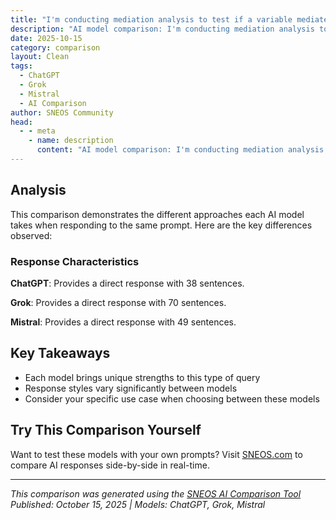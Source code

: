 ```yaml
---
title: "I'm conducting mediation analysis to test if a variable mediates the relationship between X and Y. Help me: 1) Understand Baron and Kenny steps vs modern approaches (bootstrapping)"
description: "AI model comparison: I'm conducting mediation analysis to test if a variable mediates the relationship between X and Y. H..."
date: 2025-10-15
category: comparison
layout: Clean
tags:
  - ChatGPT
  - Grok
  - Mistral
  - AI Comparison
author: SNEOS Community
head:
  - - meta
    - name: description
      content: "AI model comparison: I'm conducting mediation analysis to test if a variable mediates the relationship between X and Y. Help me: 1) Understan..."
---
```


<ChatComparison
  title="I'm conducting mediation analysis to test if a variable mediates the relationship between X and Y. Help me: 1) Understand Baron and Kenny steps vs modern approaches (bootstrapping)"
  prompt="I'm conducting mediation analysis to test if a variable mediates the relationship between X and Y. Help me: 1) Understand Baron and Kenny steps vs modern approaches (bootstrapping)"
  :responses='{"ChatGPT": "Certainly! Mediation analysis is a statistical process aimed at understanding whether a variable (the mediator) explains the relationship between an independent variable (X) and a dependent variable (Y). Below is a comparison of the traditional Baron and Kenny steps versus modern bootstrapping approaches.\n\n### Baron and Kenny Steps\n\nBaron and Kenny (1986) proposed a classic framework for mediation analysis that involves a series of regression analyses. Here are the four steps:\n\n1. **Establish that X affects Y** (Total Effect):\n   - Conduct a regression analysis where Y is the dependent variable and X is the independent variable.\n   - If the regression coefficient for X is significant, you have established that X affects Y.\n\n2. **Establish that X affects M** (Mediator Effect):\n   - Conduct a regression analysis where M (the mediator) is the dependent variable and X is the independent variable.\n   - If the regression coefficient for X is significant, then you have shown that X affects M.\n\n3. **Establish that M affects Y** (Direct Effect):\n   - Conduct a regression analysis where Y is the dependent variable and both X and M are independent variables.\n   - If M is significant when included in the regression, and if the coefficient for X is reduced in the presence of M compared to the first step, this indicates that M mediates the relationship.\n\n4. **Check for full or partial mediation**:\n   - If X\u0027s effect on Y becomes non-significant when controlling for M, this indicates full mediation. If it becomes less significant but remains significant, this indicates partial mediation.\n\n### Limitations of Baron and Kenny:\n\n- Strict reliance on significance testing may lead to Type I errors or fail to detect true mediation.\n- It does not provide confidence intervals for the indirect effect, making the assessment of mediation less precise.\n- The approach assumes linear relationships and may not account for more complex interactions or non-normality of the distribution.\n\n### Modern Approaches (Bootstrapping)\n\nModern methods for mediation analysis uphold the importance of estimates for the indirect effect (the product of the paths from X to M to Y) and provide more robust techniques for testing mediation, with bootstrapping being one of the most popular methods. Bootstrapping for mediation analysis works as follows:\n\n1. **Estimate the Indirect Effect**:\n   - Calculate the indirect effect by multiplying the path coefficients from X to M and from M to Y.\n\n2. **Bootstrapping**:\n   - Generate a large number of resamples (e.g., thousands) from the original dataset.\n   - For each resample, compute the indirect effect.\n   - Collect the distribution of the indirect effects from the resamples.\n\n3. **Confidence Intervals**:\n   - Calculate the confidence intervals (e.g., bias-corrected and accelerated (BCa) bootstrap confidence intervals) for the indirect effect.\n   - If the confidence interval does not include zero, this suggests that the mediation effect is significant.\n\n### Advantages of Bootstrapping:\n\n- Does not rely on normal distribution assumptions, making it suitable for small sample sizes or non-normally distributed data.\n- Provides confidence intervals for the indirect effect, allowing for clearer interpretation of mediation.\n- Can accommodate more complex mediation models, including multiple mediators and covariates.\n\n### Summary:\nWhile Baron and Kenny\u0027s steps provide a foundational framework for understanding mediation, modern approaches like bootstrapping offer a more nuanced and robust method for testing mediation, with greater power and flexibility. Using bootstrapping allows you to assess the significance of the indirect effect more accurately.", "Grok": "### Baron and Kenny Approach (Traditional Causal Steps)\n\nThe Baron and Kenny (1986) method is a classic framework for testing mediation in regression-based analyses. It involves four sequential steps to establish that a mediator (M) explains the relationship between an independent variable (X) and a dependent variable (Y). The key idea is to check for a significant indirect effect via M while controlling for direct effects. Here\u0027s a breakdown:\n\n1. **Total Effect**: Regress Y on X. The coefficient for X must be significant, showing a direct relationship between X and Y without M in the model.\n   \n2. **X \u2192 M Relationship**: Regress M on X. The coefficient for X must be significant, indicating X predicts M.\n\n3. **X and M \u2192 Y Relationship**: Regress Y on both X and M. Both coefficients should be significant. (This step tests if M predicts Y while accounting for X.)\n\n4. **Indirect Effect**: In Step 3, the coefficient for X should be reduced (partial mediation) or non-significant (complete mediation) compared to Step 1, suggesting M accounts for the X-Y link.\n\n**Pros**: Straightforward, intuitive, and widely taught. Relies on standard regression output (e.g., via OLS in tools like SPSS, R, or Python\u0027s statsmodels).\n\n**Cons**: \n- It\u0027s overly conservative; it requires significance at every step, which can miss true mediations if any path is non-significant due to low power or small effects.\n- Relies on normal theory assumptions (e.g., normality of residuals) and doesn\u0027t quantify the indirect effect\u0027s size or confidence interval well.\n- Criticized for inflating Type II errors (Hayes, 2017).\n\nExample in simple terms: If X is \u0022stress\u0022 and Y is \u0022health outcomes,\u0022 M could be \u0022sleep quality.\u0022 Steps test if stress worsens sleep, which then harms health.\n\n### Modern Approaches (Bootstrapping and Beyond)\n\nContemporary methods, popularized by Preacher and Hayes (2004, 2008), address Baron and Kenny\u0027s limitations by focusing on the *indirect effect* (the product of paths a: X\u2192M and b: M\u2192Y) rather than stepwise significance. Bootstrapping is the cornerstone, as it\u0027s non-parametric and robust to non-normality.\n\n#### Key Modern Procedure (Using Bootstrapping)\n1. **Fit the Mediation Model**: Use multiple regression to estimate paths simultaneously:\n   - Path a: X \u2192 M\n   - Path b: M \u2192 Y (controlling for X)\n   - Path c\u0027: X \u2192 Y (direct effect, controlling for M)\n   - Total effect = c\u0027 \u002B indirect (a \u00D7 b)\n\n2. **Estimate Indirect Effect**: Compute the indirect effect as the product (a \u00D7 b). Don\u0027t require all paths to be significant upfront.\n\n3. **Test Significance with Bootstrapping**:\n   - Resample your data with replacement (e.g., 5,000\u201310,000 iterations) to generate a sampling distribution of the indirect effect.\n   - Calculate a bias-corrected confidence interval (CI) or percentile CI (95% is common). If the CI excludes zero, the indirect effect is significant.\n   - This avoids reliance on the normal distribution\u0027s Sobel test (which is underpowered for small samples or non-normal data).\n\n4. **Optional Enhancements**:\n   - **Multiple Mediators**: Use parallel or serial models (e.g., via PROCESS macro in SPSS/R).\n   - **Moderated Mediation**: Test if the indirect effect varies by a moderator.\n   - **Quantify Effect Size**: Report standardized indirect effects or proportion mediated (indirect / total).\n\n**Tools**: \n- R: \u0060mediation\u0060 package or Hayes\u0027 \u0060processR\u0060.\n- SPSS/Python: Hayes\u0027 PROCESS macro (adapts to Python via adaptations).\n- Bayesian alternatives (e.g., via brms in R) for more flexibility.\n\n**Pros**:\n- More powerful and accurate; detects mediation even if direct effects are weak.\n- Provides CIs for the indirect effect, allowing precise inference without normality assumptions.\n- Handles small samples better and quantifies uncertainty (e.g., \u0022indirect effect = 0.15, 95% CI [0.05, 0.28]\u0022).\n\n**Cons**: Computationally intensive (though modern computers handle it easily); requires software familiarity.\n\n#### Comparison Table\n\n| Aspect                  | Baron and Kenny                          | Bootstrapping (Modern)                  |\n|-------------------------|------------------------------------------|-----------------------------------------|\n| **Focus**              | Stepwise significance tests             | Direct test of indirect effect (a \u00D7 b) |\n| **Significance Testing**| Requires all paths significant; uses p-values | Bias-corrected CIs via resampling; robust to non-normality |\n| **Power/Sensitivity**  | Low (prone to Type II errors)           | High; detects smaller effects           |\n| **Assumptions**        | Strict (normality, linearity)           | Fewer (non-parametric)                  |\n| **Output**             | Path coefficients and reductions        | Indirect effect size \u002B CI               |\n| **When to Use**        | Quick exploratory checks                | Primary method for publication/precision |\n| **Criticism/Source**   | Outdated; Baron \u0026 Kenny (1986)          | Recommended; Preacher \u0026 Hayes (2004\u002B)  |\n\n### Recommendations for Your Analysis\n- Start with bootstrapping\u2014it\u0027s the gold standard now (e.g., APA guidelines endorse it). If using Baron and Kenny for teaching/compatibility, supplement with bootstrapping to validate.\n- Check prerequisites: Linear relationships, no multicollinearity, and consider confounders (include covariates in regressions).\n- Sample Size: Aim for 100\u002B for reliable bootstrapping; power analysis tools like Monte Carlo simulations can help.\n- Resources: Read Hayes\u0027 \u0022Introduction to Mediation, Moderation, and Conditional Process Analysis\u0022 (2017) for in-depth guidance. For code examples, search \u0022mediation bootstrapping R\u0022 or similar.\n\nIf you share more details (e.g., your software or data specifics), I can provide tailored steps or syntax!", "Mistral": "Certainly! Mediation analysis is a statistical method used to understand how a third variable (the mediator) affects the relationship between an independent variable (X) and a dependent variable (Y). There are two main approaches to conducting mediation analysis: the traditional Baron and Kenny steps and the more modern bootstrapping methods.\n\n### Baron and Kenny Steps\n\nThe Baron and Kenny approach involves a series of regression analyses to test for mediation. Here are the steps:\n\n1. **Step 1: Establish the relationship between X and Y.**\n   - Regress Y on X.\n   - If the coefficient of X is significant, proceed to the next step.\n\n2. **Step 2: Establish the relationship between X and the mediator (M).**\n   - Regress M on X.\n   - If the coefficient of X is significant, proceed to the next step.\n\n3. **Step 3: Establish the relationship between M and Y, controlling for X.**\n   - Regress Y on both X and M.\n   - If the coefficient of M is significant, proceed to the next step.\n\n4. **Step 4: Compare the coefficients of X in the models from Step 1 and Step 3.**\n   - If the coefficient of X in Step 3 is smaller than in Step 1 and is no longer significant, full mediation is indicated.\n   - If the coefficient of X in Step 3 is smaller but still significant, partial mediation is indicated.\n\n### Modern Approaches: Bootstrapping\n\nThe Baron and Kenny approach has been criticized for its reliance on multiple significance tests and its lack of power. Modern approaches, particularly bootstrapping, have become more popular due to their robustness and flexibility.\n\n#### Bootstrapping Method\n\n1. **Estimate the indirect effect.**\n   - The indirect effect is the product of the coefficient of X in the regression of M on X (a) and the coefficient of M in the regression of Y on both X and M (b).\n   - Indirect effect = a * b.\n\n2. **Generate bootstrap samples.**\n   - Create multiple bootstrap samples by resampling with replacement from the original data.\n\n3. **Estimate the indirect effect for each bootstrap sample.**\n   - For each bootstrap sample, estimate the indirect effect using the same procedure as in Step 1.\n\n4. **Construct a confidence interval for the indirect effect.**\n   - Use the distribution of the indirect effects from the bootstrap samples to construct a confidence interval (e.g., 95% CI).\n\n5. **Test for mediation.**\n   - If the confidence interval does not include zero, the indirect effect is considered significant, indicating mediation.\n\n### Comparison\n\n- **Baron and Kenny Steps:**\n  - Requires multiple significance tests.\n  - Can be less powerful and more prone to Type II errors.\n  - Assumes normality of the sampling distribution of the indirect effect.\n\n- **Bootstrapping:**\n  - Does not rely on the assumption of normality.\n  - Provides a more robust and powerful test for mediation.\n  - Directly estimates the confidence interval for the indirect effect.\n\n### Practical Considerations\n\n- **Software:** Many statistical software packages, such as SPSS, R, and Mplus, offer tools for conducting mediation analysis using both Baron and Kenny steps and bootstrapping methods.\n- **Interpretation:** While Baron and Kenny steps provide a clear framework for understanding the relationships, bootstrapping offers a more statistically sound approach for testing mediation.\n\nIn summary, while the Baron and Kenny steps provide a straightforward method for understanding mediation, modern bootstrapping methods are generally preferred for their robustness and flexibility."}' published-date="{DateTime.UtcNow:HH:mm}"
/>

## Analysis

This comparison demonstrates the different approaches each AI model takes when responding to the same prompt. Here are the key differences observed:

### Response Characteristics

**ChatGPT**: Provides a direct response with 38 sentences. 

**Grok**: Provides a direct response with 70 sentences. 

**Mistral**: Provides a direct response with 49 sentences. 

## Key Takeaways

- Each model brings unique strengths to this type of query
- Response styles vary significantly between models
- Consider your specific use case when choosing between these models

## Try This Comparison Yourself

Want to test these models with your own prompts? Visit [SNEOS.com](https://sneos.com) to compare AI responses side-by-side in real-time.

---

*This comparison was generated using the [SNEOS AI Comparison Tool](https://sneos.com)*
*Published: October 15, 2025 | Models: ChatGPT, Grok, Mistral*
